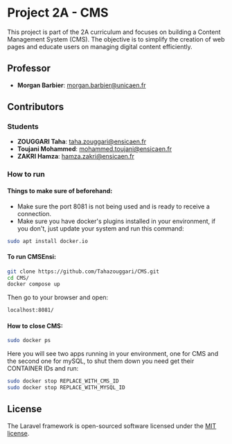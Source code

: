 # Project 2A - CMS

This project is part of the 2A curriculum and focuses on building a Content Management System (CMS). The objective is to simplify the creation of web pages and educate users on managing digital content efficiently.

## Professor
- **Morgan Barbier**: morgan.barbier@unicaen.fr

## Contributors

### Students
- **ZOUGGARI Taha**: taha.zouggari@ensicaen.fr
- **Toujani Mohammed**: mohammed.toujani@ensicaen.fr
- **ZAKRI Hamza**: hamza.zakri@ensicaen.fr

### How to run

#### Things to make sure of beforehand:
- Make sure the port 8081 is not being used and is ready to receive a connection.
- Make sure you have docker's plugins installed in your environment, if you don't, just update your system and run this command:
```bash
sudo apt install docker.io
```
#### To run CMSEnsi:

```bash
git clone https://github.com/Tahazouggari/CMS.git
cd CMS/
docker compose up

```

Then go to your browser and open: 
```bash
localhost:8081/
```

#### How to close CMS:

```bash
sudo docker ps
```
Here you will see two apps running in your environment, one for CMS and the second one for mySQL, to shut them down you need get their CONTAINER IDs and run:

```bash
sudo docker stop REPLACE_WITH_CMS_ID
sudo docker stop REPLACE_WITH_MYSQL_ID
```


## License

The Laravel framework is open-sourced software licensed under the [MIT license](https://opensource.org/licenses/MIT).

